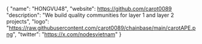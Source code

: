 {
  "name": "HONGVU48",
  "website": https://github.com/carot0089
  "description": "We build quality communities for layer 1 and layer 2 projects",
  "logo": "https://raw.githubusercontent.com/carot0089/chainbase/main/carotAPE.png",
  "twitter": "https://x.com/nodesvietnam"
}
